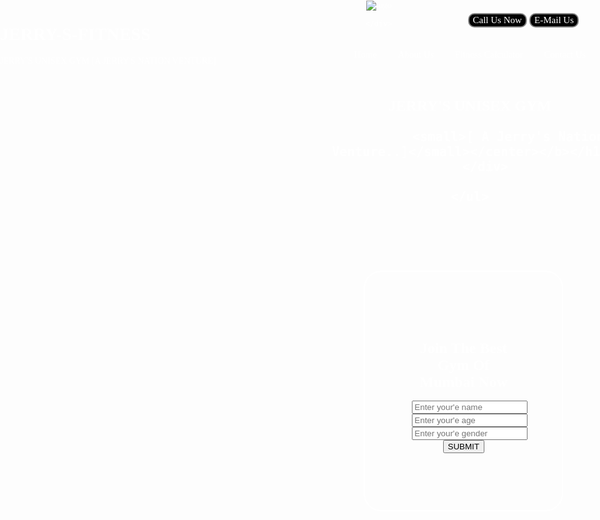 # JERRY-S-FITNESS
JERRY'S UNISEX GYM [A JERRY'S NATION VENTURE]
<!DOCTYPE html>
<html lang="en">
<head>
    <meta charset="UTF-8">
    <meta http-equiv="X-UA-Compatible" content="IE=edge">
    <meta name="viewport" content="width=device-width, initial-scale=1.0">
    <title>JERRY'S UNISEX GYM [ A JERRY'S NATION VENTURE]</title>
</head>
<link href="https://fonts.googleapis.com/css2?family=Baloo+Bhai+2&display=swap" rel="stylesheet">
<style>
body{ font-family: 'Baloo Bhai 2', cursive;
    color: white;
    margin: 0px;
padding: 0px;
background:url(fitness-01.jpg);
background-repeat: no-repeat;
background-size: cover;
background-position-x: center;
}
.left{
    position:absolute;
    display: inline-block;
    left:auto;
    top: 1px;
border: 0px solid red;
}
.mid{
    display: block;
    width: 36%;
    margin:20px auto;
}
.right{
    position:absolute;
    right: 34px;
    top: 20px;
    display:inline-block;

}
.navbar{
 display:inline-block;
}
.navbar li{
    display: inline-block;
        font-size: 15px;
}
.navbar li a{
    color: white;
        text-decoration: none;
        padding: 35px 15px;   
        

}
.navbar li a:hover,
    .navbar li a.active {
        text-decoration: underline;
        color: grey;

}  

.left img{
    width: 150px,140px;
    height: 120px;
    background-color: rgb(0, 0, 0);
}
.head1{
    display: block;
    font-size: 10px;
    font-style:normal;
    text-align: center;
    text-decoration:none;
}
.btn{
    font-family: 'Baloo Bhai 2', cursive;
    margin: 0px,9px;
    color: white;
    background-color: black;
    padding: 5px,7px;
    border: 2px solid grey;
    border-radius: 10px;
    font-size: 15px;
    cursor: pointer;
}
.btn:hover {
        background-color: rgb(31, 30, 30);
    }
    .container {
        border: 2px solid white;
        margin: 106px 80px;
        padding: 75px;
        width: 33%;
        border-radius: 28px;
    }
    .container h1{
      font-size: x-large;
      text-align:center ;
    }

.formgroup input{
text-align: center;
display: block;
width: 400px;
padding: auto;
border: 2px solid black;
margin: 3px,auto;
border-radius: 20px;
font-size: 18px;
font-family: 'Baloo Bhai 2', cursive;
margin: 11px;
}
.container h1{
text-align: center;
}

.container button{

    display: block;
    width: 50%;
    margin: auto;
    border: 15px black;
    border-radius: 20px;
}
</style>


<body>
<header class="header">
    <div class="left">
        <img src="project logo.jpg"alt="logo">
     
            
            
    </div>
   <div class="mid">
    <ul class="navbar">
        <li><a href="#">Home</a></li>
        <li><a href="#">About Us</a></li>
        <li><a href="#">Fitness Calculator</a></li>
        <li><a href="#">Contact Us</a></li>
        <br>
        <br>
        <br>
        <div class="head1"> 
            <h1><b><center><big>JERRY'S UNISEX GYM 
                <br>
                
              <small>[ A Jerry's Nation Venture..]</small></center></b></h1>
        </div>

    </ul>

   </div>

   <div class="right">
       <button class="btn">Call Us Now </button>
       <button class="btn">E-Mail Us</button>
   </div>

   <div class="container">
  <h1>Join The Best Gym Of Mumbai Now </h1>
  <form action="noaction.php">
    <div class="formgroup">
        <input type="text" name="" placeholder="Enter your'e name">
        <input type="text" name="" placeholder="Enter your'e age"> 
        <input type="text" name="" placeholder="Enter your'e gender"></div>
        <button class="submit">SUBMIT</button>

        

  </form>
</body>
</html>
